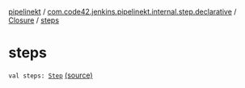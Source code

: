 [pipelinekt](../../index.md) / [com.code42.jenkins.pipelinekt.internal.step.declarative](../index.md) / [Closure](index.md) / [steps](./steps.md)

# steps

`val steps: `[`Step`](../../com.code42.jenkins.pipelinekt.core.step/-step/index.md) [(source)](https://github.com/code42/pipelinekt/tree/master/internal/src/main/kotlin/com/code42/jenkins/pipelinekt/internal/step/declarative/Closure.kt#L8)